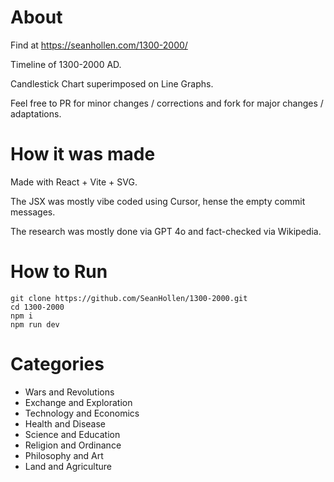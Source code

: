 # About

Find at https://seanhollen.com/1300-2000/

Timeline of 1300-2000 AD.

Candlestick Chart superimposed on Line Graphs.

Feel free to PR for minor changes / corrections and fork for major changes / adaptations.

# How it was made

Made with React + Vite + SVG.

The JSX was mostly vibe coded using Cursor, hense the empty commit messages.

The research was mostly done via GPT 4o and fact-checked via Wikipedia.

# How to Run

```
git clone https://github.com/SeanHollen/1300-2000.git
cd 1300-2000
npm i
npm run dev
```

# Categories

* Wars and Revolutions
* Exchange and Exploration
* Technology and Economics
* Health and Disease
* Science and Education
* Religion and Ordinance
* Philosophy and Art
* Land and Agriculture
